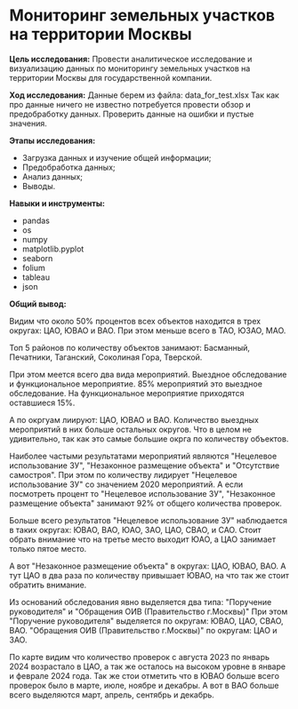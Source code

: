# Мониторинг земельных участков на территории Москвы

**Цель исследования:** Провести аналитическое исследование и визуализацию данных по мониторингу земельных участков на территории Москвы для государственной компании.

**Ход исследования:** Данные берем из файла: data_for_test.xlsx Так как про данные ничего не известно потребуется провести обзор и предобработку данных. Проверить данные на ошибки и пустые значения.

**Этапы исследования:**

- Загрузка данных и изучение общей информации;
- Предобработка данных;
- Анализ данных;
- Выводы.

**Навыки и инструменты:**

- pandas
- os
- numpy
- matplotlib.pyplot
- seaborn
- folium
- tableau
- json

**Общий вывод:**

Видим что около 50% процентов всех объектов находится в трех округах: ЦАО, ЮВАО и ВАО. При этом меньше всего в ТАО, ЮЗАО, МАО.

Топ 5 районов по количеству объектов занимают: Басманный, Печатники, Таганский, Соколиная Гора, Тверской.

При этом меется всего два вида мероприятий. Выездное обследование и функциональное мероприятие.
85% мероприятий это выездное обследование. На функциональное мероприятие приходятся оставшиеся 15%.

А по окргуам лиируют: ЦАО, ЮВАО и ВАО. Количество выездных мероприятий в них больше остальных округов. Что в целом не удивительно, так как это самые большие окрга по количеству объектов.

Наиболее частыми результатами мероприятий являются "Нецелевое использование ЗУ", "Незаконное размещение объекта" и "Отсутствие самостроя". При этом по количеству лидирует "Нецелевое использование ЗУ" со значением 2020 мероприятий. А если посмотреть процент то "Нецелевое использование ЗУ", "Незаконное размещение объекта" занимают 92% от общего количества проверок.

Больше всего результатов "Нецелевое использование ЗУ" наблюдается в таких округах: ЮВАО, ВАО, ЮАО, ЗАО, ЦАО, СВАО, и САО. Стоит обрать внимание что на третье место выходит ЮАО, а ЦАО занимает только пятое место.

А вот "Незаконное размещение объекта" в округах: ЦАО, ЮВАО, ВАО. А тут ЦАО в два раза по количеству привышает ЮВАО, на что так же стоит обратить внимание.

Из оснований обследования явно выделяется два типа: "Поручение руководителя" и "Обращения ОИВ (Правительство г.Москвы)" При этом "Поручение руководителя" выделяется по округам: ЮВАО, ЦАО, СВАО, ВАО. "Обращения ОИВ (Правительство г.Москвы)" по округам: ЦАО и ЗАО.

По карте видим что количество проверок с августа 2023 по январь 2024 возрастало в ЦАО, а так же осталось на высоком уровне в январе и феврале 2024 года. Так же стои отметить что в ЮВАО больше всего проверок было в марте, июле, ноябре и декабры. А вот в ВАО больше всего выделяются март, апрель, сентябрь и декабрь.